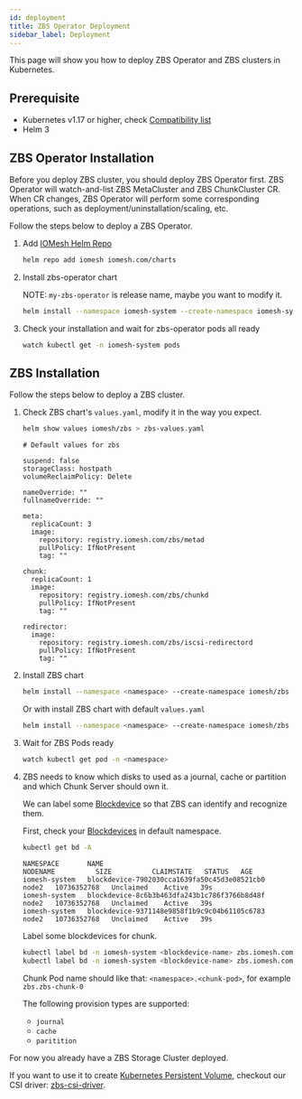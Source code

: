 ```yaml
---
id: deployment
title: ZBS Operator Deployment
sidebar_label: Deployment
---
```


This page will show you how to deploy ZBS Operator and ZBS clusters in Kubernetes.

## Prerequisite

- Kubernetes v1.17 or higher, check [Compatibility list](https://iomesh.com/docs/zbs-operator/overview#compatibility-list-with-kubernetes)
- Helm 3



## ZBS Operator Installation

Before you deploy ZBS cluster, you should deploy ZBS Operator first. ZBS Operator will watch-and-list ZBS MetaCluster and ZBS ChunkCluster CR. When CR changes, ZBS Operator will perform some corresponding operations, such as deployment/uninstallation/scaling, etc.

Follow the steps below to deploy a ZBS Operator.

1. Add [IOMesh Helm Repo][1]

    ```bash
    helm repo add iomesh iomesh.com/charts
    ```

2. Install zbs-operator chart

   NOTE: `my-zbs-operator` is release name, maybe you want to modify it.
   
   ```bash
   helm install --namespace iomesh-system --create-namespace iomesh-system my-zbs-operator iomesh/zbs-operator --version 0.1.0
   ```
   
3. Check your installation and wait for zbs-operator pods all ready

    ```bash
    watch kubectl get -n iomesh-system pods
    ```


[1]: http://iomesh.com/charts



## ZBS Installation

Follow the steps below to deploy a ZBS cluster.

1. Check ZBS chart's `values.yaml`, modify it in the way you expect.
    ```bash
    helm show values iomesh/zbs > zbs-values.yaml
    ```

    ```output
    # Default values for zbs
    
    suspend: false
    storageClass: hostpath
    volumeReclaimPolicy: Delete
    
    nameOverride: ""
    fullnameOverride: ""
    
    meta:
      replicaCount: 3
      image:
        repository: registry.iomesh.com/zbs/metad
        pullPolicy: IfNotPresent
        tag: ""
    
    chunk:
      replicaCount: 1
      image:
        repository: registry.iomesh.com/zbs/chunkd
        pullPolicy: IfNotPresent
        tag: ""
    
    redirector:
      image:
        repository: registry.iomesh.com/zbs/iscsi-redirectord
        pullPolicy: IfNotPresent
        tag: ""
    ```


3. Install ZBS chart

   ```bash
   helm install --namespace <namespace> --create-namespace iomesh/zbs -f zbs-values.yaml
   ```

   Or with install ZBS chart with default `values.yaml`

   ```bash
   helm install --namespace <namespace> --create-namespace iomesh/zbs
   ```

4. Wait for ZBS Pods ready

   ```bash
   watch kubectl get pod -n <namespace>
   ```

5. ZBS needs to know which disks to used as a journal, cache or partition and which Chunk Server should own it.

   We can label some [Blockdevice][0] so that ZBS can identify and recognize them.

   First, check your [Blockdevices][0] in default namespace.

   ```bash
   kubectl get bd -A
   ```

   ```output
   NAMESPACE       NAME                                           NODENAME          SIZE          CLAIMSTATE   STATUS   AGE
   iomesh-system   blockdevice-7902030cca1639fa50c45d3e08521cb0   node2   10736352768   Unclaimed    Active   39s
   iomesh-system   blockdevice-8c6b3b463dfa243b1c786f3766b8d48f   node2   10736352768   Unclaimed    Active   39s
   iomesh-system   blockdevice-9371148e9858f1b9c9c04b61105c6783   node2   10736352768   Unclaimed    Active   39s
   ```

   Label some blockdevices for chunk.

   ```bash
   kubectl label bd -n iomesh-system <blockdevice-name> zbs.iomesh.com/provision-for=<chunk-pod-name>
   kubectl label bd -n iomesh-system <blockdevice-name> zbs.iomesh.com/provision-type=<provision-type>
   ```
   
   Chunk Pod name should like that: `<namespace>.<chunk-pod>`, for example `zbs.zbs-chunk-0`

   The following provision types are supported:
   
   - `journal`
   - `cache`
   - `paritition`
   
   [0]: https://docs.openebs.io/docs/next/ndm.html	"OpenEBS NDM"

For now you already have a ZBS Storage Cluster deployed.

If you want to use it to create [Kubernetes Persistent Volume](https://kubernetes.io/zh/docs/concepts/storage/persistent-volumes/), checkout our CSI driver: [zbs-csi-driver](http://iomesh.com/docs/zbs-csi-driver/overview).

